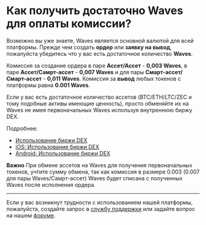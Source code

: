 # Как получить достаточно Waves для оплаты комиссии?

Возможно вы уже знаете, Waves является основной валютой для всей платформы. Прежде чем создать **ордер** или **заявку на вывод**, пожалуйста убедитесь что у вас есть достаточное количество **Waves**.

Комиссия за создание ордера в паре **Ассет/Ассет** - **0,003 Waves**, в паре **Ассет/Самрт-ассет** - **0,007 Waves** и для пары **Смарт-ассет/Смарт-ассет** - **0,011 Waves**. Комиссия за **вывод** любых токенов с платформы равна **0.001 Waves**.

Если у вас есть достаточное количество ассетов (BTC/ETH/LTC/ZEC и тому подобные активы имеющие ценность), просто обменяйте их на Waves не имея первоначальных Waves используя внутреннюю биржу DEX.

Подробнее:

* [Использование биржи DEX](waves-dex/start-trading-on-the-waves-dex.md)
* [iOS: Использование биржи DEX](/waves-client/mobile-apps/iOS/waves-dex/start-trading-on-the-waves-dex.md)
* [Android: Использование биржи DEX](/waves-client/mobile-apps/android/waves-dex/start-trading-on-the-waves-dex.md)

**Важно** При обмене ассетов на Waves для получения первоначальных токенов, учтите сумму обмена, так как комиссия в размере 0.003 (0.007 для пары Waves/Самрт-ассет) Waves будет списана с полученных Waves после исполнения ордера.

___

Если у вас возникнут трудности с использованием нашей платформы, пожалуйста, создайте запрос в [службу поддержки](https://support.wavesplatform.com/) или задайте вопрос на нашем [форуме](https://forum.wavesplatform.com/).
